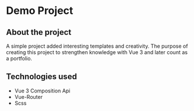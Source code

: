 # Demo Project

## About the project

A simple project added interesting templates and creativity. The purpose of creating this project to strengthen knowledge with Vue 3 and later count as a portfolio.

## Technologies used
* Vue 3 Composition Api
* Vue-Router 
* Scss

